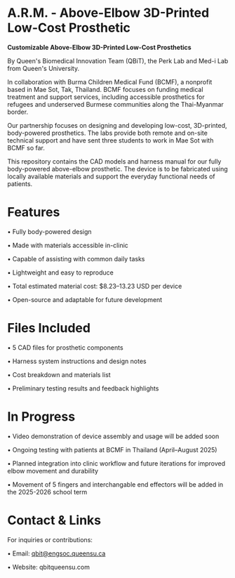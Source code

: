 # A.R.M. - Above-Elbow 3D-Printed Low-Cost Prosthetic

**Customizable Above-Elbow 3D-Printed Low-Cost Prosthetics**

By Queen's Biomedical Innovation Team (QBiT), the Perk Lab and Med-i Lab from Queen's University.

In collaboration with Burma Children Medical Fund (BCMF), a nonprofit based in Mae Sot, Tak, Thailand. BCMF focuses on funding medical treatment and support services, including accessible prosthetics for refugees and underserved Burmese communities along the Thai-Myanmar border. 

Our partnership focuses on designing and developing low-cost, 3D-printed, body-powered prosthetics. The labs provide both remote and on-site technical support and have sent three students to work in Mae Sot with BCMF so far.

This repository contains the CAD models and harness manual for our fully body-powered above-elbow prosthetic. The device is to be fabricated using locally available materials and support the everyday functional needs of patients.

# Features

• Fully body-powered design

• Made with materials accessible in-clinic

• Capable of assisting with common daily tasks

• Lightweight and easy to reproduce

• Total estimated material cost: $8.23–13.23 USD per device

• Open-source and adaptable for future development

# Files Included

• 5 CAD files for prosthetic components

• Harness system instructions and design notes

• Cost breakdown and materials list

• Preliminary testing results and feedback highlights

# In Progress

• Video demonstration of device assembly and usage will be added soon

• Ongoing testing with patients at BCMF in Thailand (April–August 2025)

• Planned integration into clinic workflow and future iterations for improved elbow movement and durability

• Movement of 5 fingers and interchangable end effectors will be added in the 2025-2026 school term

# Contact & Links

For inquiries or contributions:

• Email: qbit@engsoc.queensu.ca

• Website: qbitqueensu.com
